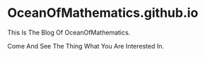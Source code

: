 # OceanOfMathematics.github.io

This Is The Blog Of OceanOfMathematics.

Come And See The Thing What You Are Interested In.
